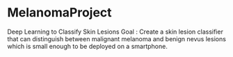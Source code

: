 # MelanomaProject
Deep Learning to Classify Skin Lesions
Goal : Create a skin lesion classifier that can distinguish between malignant melanoma and benign nevus lesions which is small enough to be deployed on a smartphone.
